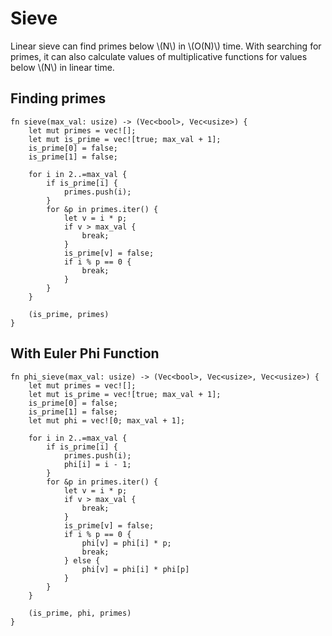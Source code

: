 # Sieve

Linear sieve can find primes below \\(N\\) in \\(O(N)\\) time. With searching for primes, it can also calculate values of multiplicative functions for values below \\(N\\) in linear time.

## Finding primes
```rust,noplayground
fn sieve(max_val: usize) -> (Vec<bool>, Vec<usize>) {
    let mut primes = vec![];
    let mut is_prime = vec![true; max_val + 1];
    is_prime[0] = false;
    is_prime[1] = false;

    for i in 2..=max_val {
        if is_prime[i] {
            primes.push(i);
        }
        for &p in primes.iter() {
            let v = i * p;
            if v > max_val {
                break;
            }
            is_prime[v] = false;
            if i % p == 0 {
                break;
            }
        }
    }

    (is_prime, primes)
}
```

## With Euler Phi Function
```rust,noplayground
fn phi_sieve(max_val: usize) -> (Vec<bool>, Vec<usize>, Vec<usize>) {
    let mut primes = vec![];
    let mut is_prime = vec![true; max_val + 1];
    is_prime[0] = false;
    is_prime[1] = false;
    let mut phi = vec![0; max_val + 1];

    for i in 2..=max_val {
        if is_prime[i] {
            primes.push(i);
            phi[i] = i - 1;
        }
        for &p in primes.iter() {
            let v = i * p;
            if v > max_val {
                break;
            }
            is_prime[v] = false;
            if i % p == 0 {
                phi[v] = phi[i] * p;
                break;
            } else {
                phi[v] = phi[i] * phi[p]
            }
        }
    }

    (is_prime, phi, primes)
}
```
